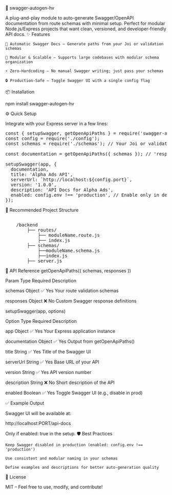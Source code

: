 🚀 swagger-autogen-hv

A plug-and-play module to auto-generate Swagger/OpenAPI documentation from route schemas with minimal setup. Perfect for modular Node.js/Express projects that want clean, versioned, and developer-friendly API docs.
✨ Features

    🔧 Automatic Swagger Docs – Generate paths from your Joi or validation schemas

    🧩 Modular & Scalable – Supports large codebases with modular schema organization

    ⚡ Zero-Hardcoding – No manual Swagger writing; just pass your schemas

    🔒 Production-Safe – Toggle Swagger UI with a single config flag

📦 Installation

npm install swagger-autogen-hv

⚙️ Quick Setup

Integrate with your Express server in a few lines:
<pre>
const { setupSwagger, getOpenApiPaths } = require('swagger-autogen-hv');
const config = require('./config');
const schemas = require('./schemas'); // Your Joi or validation schema files

const documentation = getOpenApiPaths({ schemas }); // 'responses' is optional

setupSwagger(app, { 
  documentation, 
  title: 'Alpha Ads API', 
  serverUrl: `http://localhost:${config.port}`, 
  version: '1.0.0', 
  description: 'API Docs for Alpha Ads', 
  enabled: config.env !== 'production', // Enable only in dev or staging 
});
</pre>

📁 Recommended Project Structure
<pre> 
    /backend 
        ├── routes/ 
            ├── moduleName.route.js
            ├── index.js
        ├── schemas/ 
            ├──moduleName.schema.js
            ├──index.js
        ├── server.js 
</pre>

📘 API Reference
getOpenApiPaths({ schemas, responses })

Param	Type	Required	Description 

schemas	Object	✅ Yes	Your route validation schemas

responses	Object	❌ No	Custom Swagger response definitions

setupSwagger(app, options)

Option	Type	Required	Description

app	Object	✅ Yes	Your Express application instance

documentation	Object	✅ Yes	Output from getOpenApiPaths()

title	String	✅ Yes	Title of the Swagger UI

serverUrl	String	✅ Yes	Base URL of your API

version	String	✅ Yes	API version number

description	String	❌ No	Short description of the API

enabled	Boolean	✅ Yes	Toggle Swagger UI (e.g., disable in prod)

✅ Example Output

Swagger UI will be available at:

http://localhost:PORT/api-docs

Only if enabled: true in the setup.
🛡️ Best Practices

    Keep Swagger disabled in production (enabled: config.env !== 'production')

    Use consistent and modular naming in your schemas

    Define examples and descriptions for better auto-generation quality

🪪 License

MIT – Feel free to use, modify, and contribute!
